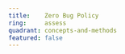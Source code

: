 ```yaml
---
title:    Zero Bug Policy  
ring:     assess  
quadrant: concepts-and-methods
featured: false
---
```

